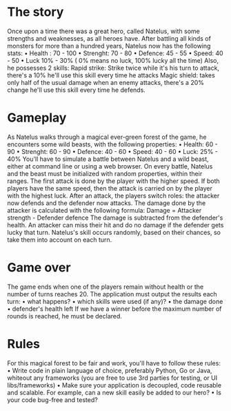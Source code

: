 # The story

Once upon a time there was a great hero, called Natelus, with some strengths and weaknesses, as all
heroes have. After battling all kinds of monsters for more than a hundred years, Natelus now has the
following stats:
• Health : 70 - 100
• Strenght: 70 - 80
• Defence: 45 - 55
• Speed: 40 - 50
• Luck 10% - 30% ( 0% means no luck, 100% lucky all the time)
Also, he possesses 2 skills:
Rapid strike: Strike twice while it's his turn to attack, there's a 10% he'll use this skill every time he
attacks
Magic shield: takes only half of the usual damage when an enemy attacks, there's a 20% change he'll
use this skill every time he defends.


# Gameplay

As Natelus walks through a magical ever-green forest of the game, he encounters some wild beasts,
with the following properties:
• Health: 60 - 90
• Strenght: 60 - 90
• Defence: 40 - 60
• Speed: 40 - 60
• Luck: 25% - 40%
You'll have to simulate a battle between Natelus and a wild beast, either at command line or using a
web browser. On every battle, Natelus and the beast must be initialized with random properties,
within their ranges.
The first attack is done by the player with the higher speed. If both players have the same speed,
then the attack is carried on by the player with the highest luck. After an attack, the players switch
roles: the attacker now defends and the defender now attacks.
The damage done by the attacker is calculated with the following formula:
Damage = Attacker strength - Defender defence
The damage is subtracted from the defender's health. An attacker can miss their hit and do no
damage if the defender gets lucky that turn.
Natelus's skill occurs randomly, based on their chances, so take them into account on each turn.


# Game over

The game ends when one of the players remain without health or the number of turns reaches 20.
The application must output the results each turn:
• what happens?
• which skills were used (if any)?
• the damage done
• defender's health left
If we have a winner before the maximum number of rounds is reached, he must be declared.


# Rules

For this magical forest to be fair and work, you'll have to follow these rules:
• Write code in plain language of choice, preferably Python, Go or Java, whiteout any
frameworks (you are free to use 3rd parties for testing, or UI libs/frameworks)
• Make sure your application is decoupled, code reusable and scalable. For example, can a
new skill easily be added to our hero?
• Is your code bug-free and tested?